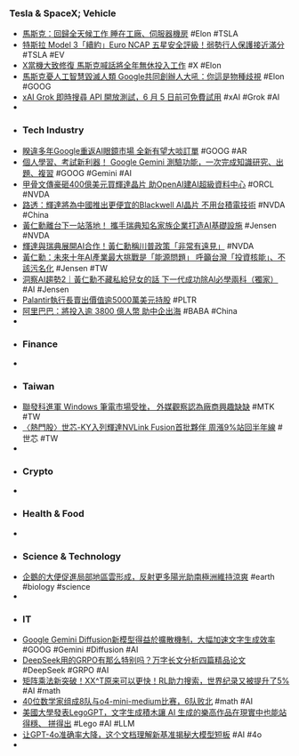 ### Tesla & SpaceX; Vehicle
- [馬斯克：回歸全天候工作 睡在工廠、伺服器機房](https://search.app/nJ7rB) #Elon #TSLA
- [特斯拉 Model 3「續約」Euro NCAP 五星安全評級！弱勢行人保護接近滿分](https://search.app/szrWg) #TSLA #EV
- [X當機大致修復 馬斯克喊話將全年無休投入工作](https://money.udn.com/money/story/10511/8762723) #X #Elon
- [馬斯克憂人工智慧毀滅人類 Google共同創辦人大吼：你這是物種歧視](https://udn.com/news/story/121591/8757795) #Elon #GOOG
- [xAI Grok 即時搜尋 API 開放測試，6 月 5 日前可免費試用](https://search.app/8aWVh) #xAI #Grok #AI
-
- ### Tech Industry
- [睽違多年Google重返AI眼鏡市場 全新有望大啖訂單](https://news.cnyes.com/news/id/5992468) #GOOG #AR
- [個人學習、考試新利器！ Google Gemini 測驗功能，一次完成知識研究、出題、複習](https://search.app/DAKRG) #GOOG #Gemini #AI
- [甲骨文傳豪砸400億美元買輝達晶片 助OpenAI建AI超級資料中心](https://search.app/4eMg4) #ORCL #NVDA
- [路透：輝達將為中國推出更便宜的Blackwell AI晶片 不用台積電技術](https://search.app/GuPMQ) #NVDA #China
- [黃仁勳離台下一站落地！ 攜手瑞典知名家族企業打造AI基礎設施](https://search.app/8Kcct) #Jensen #NVDA
- [輝達與瑞典展開AI合作！黃仁勳稱川普政策「非常有遠見」](https://news.cnyes.com/news/id/5992746) #NVDA
- [黃仁勳：未來十年AI產業最大挑戰是「能源問題」 呼籲台灣「投資核能」、不該污名化](https://udn.com/news/story/12806/8762677) #Jensen #TW
- [洞察AI趨勢2｜黃仁勳不藏私給兒女的話 下一代成功除AI必學兩科（獨家）](https://search.app/KtE9h) #AI #Jensen
- [Palantir執行長賣出價值逾5000萬美元持股](https://search.app/bJyqF) #PLTR
- [阿里巴巴：將投入逾 3800 億人幣 助中企出海](https://search.app/ceLwo) #BABA #China
-
- ### Finance
-
- ### Taiwan
- [聯發科進軍 Windows 筆電市場受挫， 外媒觀察認為廠商興趣缺缺](https://search.app/B7pNi) #MTK #TW
- [〈熱門股〉世芯-KY入列輝達NVLink Fusion首批夥伴 周漲9%站回半年線](https://search.app/NNKgx) #世芯 #TW
-
- ### Crypto
-
- ### Health & Food
-
- ### Science & Technology
- [企鵝的大便促進局部地區雲形成，反射更多陽光助南極洲維持涼爽](https://search.app/49Ww7) #earth #biology #science
-
- ### IT
- [Google Gemini Diffusion新模型得益於擴散機制，大幅加速文字生成效率](https://search.app/pj2D1) #GOOG #Gemini #Diffusion #AI
- [DeepSeek用的GRPO有那么特别吗？万字长文分析四篇精品论文](https://www.jiqizhixin.com/articles/2025-05-24) #DeepSeek #GRPO #AI
- [矩阵乘法新突破！XX^T原来可以更快！RL助力搜索，世界纪录又被提升了5%](https://www.jiqizhixin.com/articles/2025-05-24-2) #AI #math
- [40位数学家组成8队与o4-mini-medium比赛，6队败北](https://www.jiqizhixin.com/articles/2025-05-24-3) #math #AI
- [美國大學發表LegoGPT，文字生成積木讓 AI 生成的樂高作品在現實中也能站得穩、 拼得出](https://search.app/X5tfz) #Lego #AI #LLM
- [让GPT-4o准确率大降，这个文档理解新基准揭秘大模型短板](https://www.jiqizhixin.com/articles/2025-05-24-5) #AI #4o
-